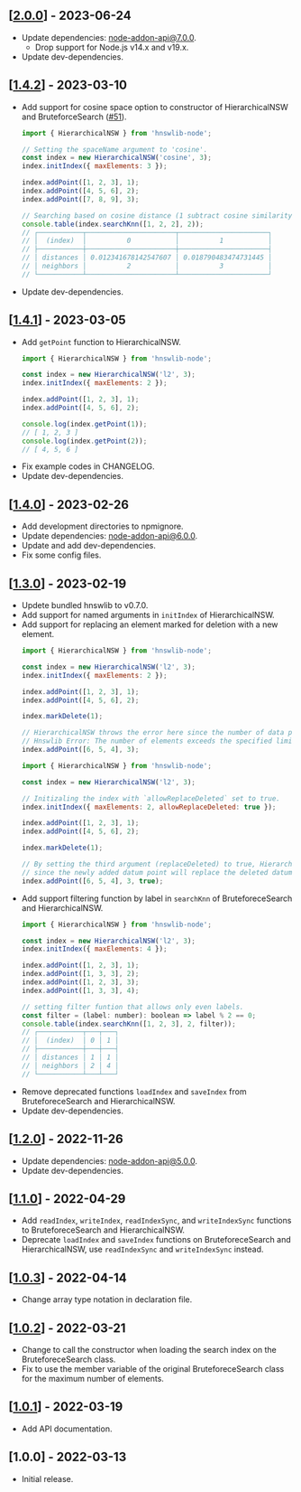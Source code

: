 ## [[2.0.0](https://github.com/yoshoku/hnswlib-node/compare/v1.4.2...v2.0.0)] - 2023-06-24

- Update dependencies: node-addon-api@7.0.0.
  - Drop support for Node.js v14.x and v19.x.
- Update dev-dependencies.

## [[1.4.2](https://github.com/yoshoku/hnswlib-node/compare/v1.4.1...v1.4.2)] - 2023-03-10

- Add support for cosine space option to constructor of HierarchicalNSW and BruteforceSearch ([#51](https://github.com/yoshoku/hnswlib-node/issues/51)).
  ```javascript
  import { HierarchicalNSW } from 'hnswlib-node';

  // Setting the spaceName argument to 'cosine'.
  const index = new HierarchicalNSW('cosine', 3);
  index.initIndex({ maxElements: 3 });

  index.addPoint([1, 2, 3], 1);
  index.addPoint([4, 5, 6], 2);
  index.addPoint([7, 8, 9], 3);

  // Searching based on cosine distance (1 subtract cosine similarity).
  console.table(index.searchKnn([1, 2, 2], 2));
  // ┌───────────┬──────────────────────┬──────────────────────┐
  // │  (index)  │          0           │          1           │
  // ├───────────┼──────────────────────┼──────────────────────┤
  // │ distances │ 0.012341678142547607 │ 0.018790483474731445 │
  // │ neighbors │          2           │          3           │
  // └───────────┴──────────────────────┴──────────────────────┘
  ```
- Update dev-dependencies.

## [[1.4.1](https://github.com/yoshoku/hnswlib-node/compare/v1.4.0...v1.4.1)] - 2023-03-05

- Add `getPoint` function to HierarchicalNSW.
  ```javascript
  import { HierarchicalNSW } from 'hnswlib-node';

  const index = new HierarchicalNSW('l2', 3);
  index.initIndex({ maxElements: 2 });

  index.addPoint([1, 2, 3], 1);
  index.addPoint([4, 5, 6], 2);

  console.log(index.getPoint(1));
  // [ 1, 2, 3 ]
  console.log(index.getPoint(2));
  // [ 4, 5, 6 ]
  ```
- Fix example codes in CHANGELOG.
- Update dev-dependencies.

## [[1.4.0](https://github.com/yoshoku/hnswlib-node/compare/v1.3.0...v1.4.0)] - 2023-02-26

- Add development directories to npmignore.
- Update dependencies: node-addon-api@6.0.0.
- Update and add dev-dependencies.
- Fix some config files.

## [[1.3.0](https://github.com/yoshoku/hnswlib-node/compare/v1.2.0...v1.3.0)] - 2023-02-19

- Updete bundled hnswlib to v0.7.0.
- Add support for named arguments in `initIndex` of HierarchicalNSW.
- Add support for replacing an element marked for deletion with a new element.
  ```javascript
  import { HierarchicalNSW } from 'hnswlib-node';

  const index = new HierarchicalNSW('l2', 3);
  index.initIndex({ maxElements: 2 });

  index.addPoint([1, 2, 3], 1);
  index.addPoint([4, 5, 6], 2);

  index.markDelete(1);

  // HierarchicalNSW throws the error here since the number of data points has reached maxElements:
  // Hnswlib Error: The number of elements exceeds the specified limit
  index.addPoint([6, 5, 4], 3);
  ```
  ```javascript
  import { HierarchicalNSW } from 'hnswlib-node';

  const index = new HierarchicalNSW('l2', 3);

  // Initizaling the index with `allowReplaceDeleted` set to true.
  index.initIndex({ maxElements: 2, allowReplaceDeleted: true });

  index.addPoint([1, 2, 3], 1);
  index.addPoint([4, 5, 6], 2);

  index.markDelete(1);

  // By setting the third argument (replaceDeleted) to true, HierarchicalNSW does not throw the error
  // since the newly added datum point will replace the deleted datum point.
  index.addPoint([6, 5, 4], 3, true);
  ```
- Add support filtering function by label in `searchKnn` of BruteforeceSearch and HierarchicalNSW.
  ```javascript
  import { HierarchicalNSW } from 'hnswlib-node';

  const index = new HierarchicalNSW('l2', 3);
  index.initIndex({ maxElements: 4 });

  index.addPoint([1, 2, 3], 1);
  index.addPoint([1, 3, 3], 2);
  index.addPoint([1, 2, 3], 3);
  index.addPoint([1, 3, 3], 4);

  // setting filter funtion that allows only even labels.
  const filter = (label: number): boolean => label % 2 == 0;
  console.table(index.searchKnn([1, 2, 3], 2, filter));
  // ┌───────────┬───┬───┐
  // │  (index)  │ 0 │ 1 │
  // ├───────────┼───┼───┤
  // │ distances │ 1 │ 1 │
  // │ neighbors │ 2 │ 4 │
  // └───────────┴───┴───┘
  ```
- Remove deprecated functions `loadIndex` and `saveIndex` from BruteforeceSearch and HierarchicalNSW.
- Update dev-dependencies.

## [[1.2.0](https://github.com/yoshoku/hnswlib-node/compare/v1.1.0...v1.2.0)] - 2022-11-26

- Update dependencies: node-addon-api@5.0.0.
- Update dev-dependencies.

## [[1.1.0](https://github.com/yoshoku/hnswlib-node/compare/v1.0.3...v1.1.0)] - 2022-04-29

- Add `readIndex`, `writeIndex`, `readIndexSync`, and `writeIndexSync` functions to BruteforeceSearch and HierarchicalNSW.
- Deprecate `loadIndex` and `saveIndex` functions on BruteforeceSearch and HierarchicalNSW,
use `readIndexSync` and `writeIndexSync` instead.

## [[1.0.3](https://github.com/yoshoku/hnswlib-node/compare/v1.0.2...v1.0.3)] - 2022-04-14

- Change array type notation in declaration file.

## [[1.0.2](https://github.com/yoshoku/hnswlib-node/compare/v1.0.1...v1.0.2)] - 2022-03-21

- Change to call the constructor when loading the search index on the BruteforeceSearch class.
- Fix to use the member variable of the original BruteforeceSearch class for the maximum number of elements.

## [[1.0.1](https://github.com/yoshoku/hnswlib-node/compare/v1.0.0...v1.0.1)] - 2022-03-19

- Add API documentation.

## [1.0.0] - 2022-03-13

- Initial release.

